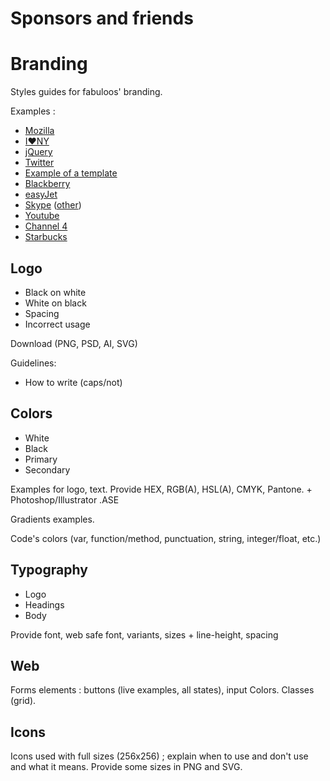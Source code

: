 # Sponsors and friends

# Branding

Styles guides for fabuloos' branding.

Examples :

* [Mozilla](http://www.mozilla.org/en-US/styleguide/)
* [I♥NY](http://www.underconsideration.com/brandnew/archives/brand_guidelines_tpa_nov_2008.pdf)
* [jQuery](http://brand.jquery.org/)
* [Twitter](https://twitter.com/logo)
* [Example of a template](http://imjustcreative.com/logo-identity-guideline-template-for-download/2010/04/15/)
* [Blackberry](http://media.smashingmagazine.com/wp-content/uploads/2010/07/BlackBerry.pdf)
* [easyJet](http://media.smashingmagazine.com/wp-content/uploads/2010/07/easy_jet.pdf)
* [Skype](http://issuu.com/bondo/docs/skype_brand_book_-_look?mode=embed&documentId=081126144540-63ceb3433ffe4a79aacf4f93d029fcb0&layout=grey) ([other](http://www.skype.com/en/legal/brand-guidelines/))
* [Youtube](http://www.youtube.com/yt/brand/using-logo.html)
* [Channel 4](http://www.channel4.com/about_c4/styleguide/)
* [Starbucks](http://www.armymwr.org/UserFiles/file/Business_Ops/QSR%20Starbucks%20'We%20Proudly%20Serve'%20Logo%20Usage%20Guideline.pdf)

## Logo

* Black on white
* White on black
* Spacing
* Incorrect usage

Download (PNG, PSD, AI, SVG)

Guidelines:

* How to write (caps/not)

## Colors

* White
* Black
* Primary
* Secondary

Examples for logo, text.
Provide HEX, RGB(A), HSL(A), CMYK, Pantone. + Photoshop/Illustrator .ASE

Gradients examples.

Code's colors (var, function/method, punctuation, string, integer/float, etc.)

## Typography

* Logo
* Headings
* Body

Provide font, web safe font, variants, sizes + line-height, spacing

## Web

Forms elements : buttons (live examples, all states), input
Colors.
Classes (grid).

## Icons

Icons used with full sizes (256x256) ; explain when to use and don't use and what it means.
Provide some sizes in PNG and SVG.